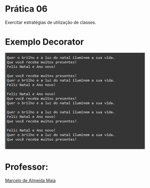 # Prática 06
Exercitar estratégias de utilização de classes.
# Exemplo Decorator
![alt text](https://github.com/guisoares1/Imagens/blob/main/Decorator.png)
# Professor:
[Marcelo de Almeida Maia](http://www.portal.facom.ufu.br/pessoas/docentes/marcelo-de-almeida-maia)

